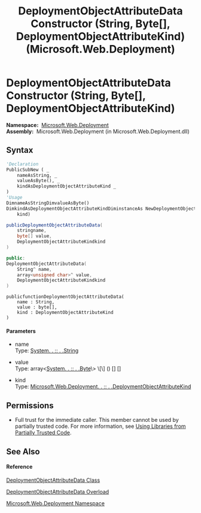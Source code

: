 ﻿---
title: DeploymentObjectAttributeData Constructor (String, Byte[], DeploymentObjectAttributeKind) (Microsoft.Web.Deployment)
TOCTitle: DeploymentObjectAttributeData Constructor (String, Byte[], DeploymentObjectAttributeKind)
ms:assetid: M:Microsoft.Web.Deployment.DeploymentObjectAttributeData.#ctor(System.String,System.Byte[],Microsoft.Web.Deployment.DeploymentObjectAttributeKind)
ms:mtpsurl: https://msdn.microsoft.com/en-us/library/microsoft.web.deployment.deploymentobjectattributedata.deploymentobjectattributedata(v=VS.90)
ms:contentKeyID: 22753949
ms.date: 05/02/2012
mtps_version: v=VS.90
dev_langs:
- vb
- csharp
- c++
- jscript
api_location:
- Microsoft.Web.Deployment.dll
api_name:
- Microsoft.Web.Deployment.DeploymentObjectAttributeData..ctor
api_type:
- Managed
topic_type:
- apiref
- kbSyntax
product_family_name: VS
ROBOTS: INDEX,FOLLOW
---

# DeploymentObjectAttributeData Constructor (String, Byte\[\], DeploymentObjectAttributeKind)

**Namespace:**  [Microsoft.Web.Deployment](microsoft-web-deployment-namespace.md)  
**Assembly:**  Microsoft.Web.Deployment (in Microsoft.Web.Deployment.dll)

## Syntax

``` vb
'Declaration
PublicSubNew ( _
    nameAsString, _
    valueAsByte(), _
    kindAsDeploymentObjectAttributeKind _
)
'Usage
DimnameAsStringDimvalueAsByte()
DimkindAsDeploymentObjectAttributeKindDiminstanceAs NewDeploymentObjectAttributeData(name, value, _
    kind)
```

``` csharp
publicDeploymentObjectAttributeData(
    stringname,
    byte[] value,
    DeploymentObjectAttributeKindkind
)
```

``` c++
public:
DeploymentObjectAttributeData(
    String^ name, 
    array<unsigned char>^ value, 
    DeploymentObjectAttributeKindkind
)
```

``` jscript
publicfunctionDeploymentObjectAttributeData(
    name : String, 
    value : byte[], 
    kind : DeploymentObjectAttributeKind
)
```

#### Parameters

  - name  
    Type: [System. . :: . .String](https://msdn.microsoft.com/en-us/library/s1wwdcbf\(v=vs.90\))  

<!-- end list -->

  - value  
    Type: array\<[System. . :: . .Byte](https://msdn.microsoft.com/en-us/library/yyb1w04y\(v=vs.90\))\> \[\] () \[\] \[\]  

<!-- end list -->

  - kind  
    Type: [Microsoft.Web.Deployment. . :: . .DeploymentObjectAttributeKind](deploymentobjectattributekind-enumeration-microsoft-web-deployment.md)  

## Permissions

  - Full trust for the immediate caller. This member cannot be used by partially trusted code. For more information, see [Using Libraries from Partially Trusted Code](https://msdn.microsoft.com/en-us/library/8skskf63\(v=vs.90\)).

## See Also

#### Reference

[DeploymentObjectAttributeData Class](deploymentobjectattributedata-class-microsoft-web-deployment.md)

[DeploymentObjectAttributeData Overload](deploymentobjectattributedata-constructor-microsoft-web-deployment.md)

[Microsoft.Web.Deployment Namespace](microsoft-web-deployment-namespace.md)

